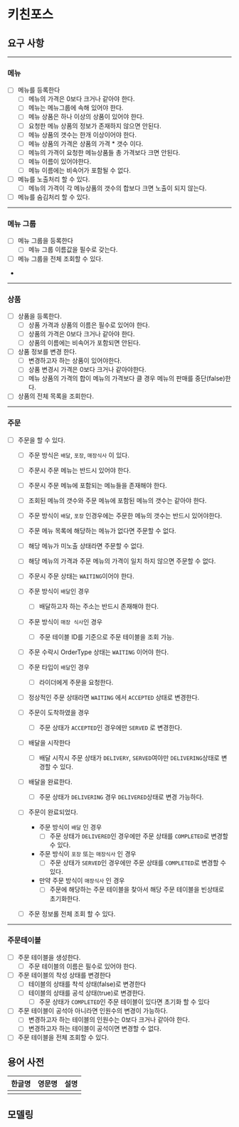 # 키친포스

## 요구 사항

----

### 메뉴

- [ ] 메뉴를 등록한다
    - [ ] 메뉴의 가격은 0보다 크거나 같아야 한다.
    - [ ] 메뉴는 메뉴그룹에 속해 있어야 한다.
    - [ ] 메뉴 상품은 하나 이상의 상품이 있어야 한다.
    - [ ] 요청한 메뉴 상품의 정보가 존재하지 않으면 안된다.
    - [ ] 메뉴 상품의 갯수는 한개 이상이어야 한다.
    - [ ] 메뉴 상품의 가격은 상품의 가격 * 갯수 이다.
    - [ ] 메뉴의 가격이 요청한 메뉴상품들 총 가격보다 크면 안된다.
    - [ ] 메뉴 이름이 있어야한다.
    - [ ] 메뉴 이름에는 비속어가 포함될 수 없다.

- [ ] 메뉴를 노출처리 할 수 있다.
    - [ ]  메뉴의 가격이 각 메뉴상품의 갯수의 합보다 크면 노출이 되지 않는다.
- [ ] 메뉴를 숨김처리 할 수 있다.

----

### 메뉴 그룹

- [ ] 메뉴 그룹을 등록한다
    - [ ] 메뉴 그룹 이름값을 필수로 갖는다.
- [ ] 메뉴 그룹을 전체 조회할 수 있다.
-

----

### 상품

- [ ] 상품을 등록한다.
    - [ ] 상품 가격과 상품의 이름은 필수로 있어야 한다.
    - [ ] 상품의 가격은 0보다 크거나 같아야 한다.
    - [ ] 상품의 이름에는 비속어가 포함되면 안된다.

- [ ] 상품 정보를 변경 한다.
    - [ ] 변경하고자 하는 상품이 있어야한다.
    - [ ] 상품 변경시 가격은 0보다 크거나 같아야한다.
    - [ ] 메뉴 상품의 가격의 합이 메뉴의 가격보다 클 경우 메뉴의 판매를 중단(false)한다.

- [ ] 상품의 전체 목록을 조회한다.

----

### 주문

- [ ] 주문을 할 수 있다.
    - [ ] 주문 방식은 `배달`, `포장`, `매장식사` 이 있다.
    - [ ] 주문시 주문 메뉴는 반드시 있어야 한다.
    - [ ] 주문시 주문 메뉴에 포함되는 메뉴들을 존재해야 한다.
    - [ ] 조회된 메뉴의 갯수와 주문 메뉴에 포함된 메뉴의 갯수는 같아야 한다.
    - [ ] 주문 방식이 `배달`, `포장` 인경우에는 주문한 메뉴의 갯수는 반드시 있어야한다.
    - [ ] 주문 메뉴 목록에 해당하는 메뉴가 없다면 주문할 수 없다.
    - [ ] 해당 메뉴가 미노출 상태라면 주문할 수 없다.
    - [ ] 해당 메뉴의 가격과 주문 메뉴의 가격이 일치 하지 않으면 주문할 수 없다.
    - [ ] 주문시 주문 상태는 `WAITING`이어야 한다.
    - [ ] 주문 방식이 `배달`인 경우
        - [ ] 배달하고자 하는 주소는 반드시 존재해야 한다.
    - [ ] 주문 방식이 `매장 식사`인 경우
        - [ ] 주문 테이블 ID를 기준으로 주문 테이블을 조회 가능.

    - [ ] 주문 수락시 OrderType 상태는 `WAITING` 이어야 한다.
    - [ ] 주문 타입이 `배달`인 경우
        - [ ] 라이더에게 주문을 요청한다.
    - [ ] 정상적인 주문 상태라면 `WAITING` 에서 `ACCEPTED` 상태로 변경한다.

    - [ ] 주문이 도착하였을 경우
        - [ ] 주문 상태가 `ACCEPTED`인 경우에만 `SERVED` 로 변경한다.

    - [ ] 배달을 시작한다
        - [ ] 배달 시작시 주문 상태가 `DELIVERY`, `SERVED`여야만 `DELIVERING`상태로 변경할 수 있다.

    - [ ] 배달을 완료한다.
        - [ ] 주문 상태가 `DELIVERING` 경우 `DELIVERED`상태로 변경 가능하다.

    - [ ] 주문이 완료되었다.
        - 주문 방식이 `배달` 인 경우
            - [ ] 주문 상태가 `DELIVERED`인 경우에만 주문 상태를 `COMPLETED`로 변경할 수 있다.
        - 주문 방식이 `포장` 또는 `매장식사` 인 경우
            - [ ] 주문 상태가 `SERVED`인 경우에만 주문 상태를 `COMPLETED`로 변경할 수 있다.
        - 만약 주문 방식이 `매장식사` 인 경우
            - [ ] 주문에 해당하는 주문 테이블을 찾아서 해당 주문 테이블을 빈상태로 초기화한다.
    - [ ] 주문 정보롤 전체 조회 할 수 있다.

----

### 주문테이블

- [ ] 주문 테이블을 생성한다.
    - [ ] 주문 테이블의 이름은 필수로 있어야 한다.

- [ ] 주문 테이블의 착성 상태를 변경한다
    - [ ] 테이블의 상태를 착석 상태(false)로 변경한다
    - [ ] 테이블의 상태를 공석 상태(true)로 변경한다.
        - [ ] 주문 상태가 `COMPLETED`인 주문 테이블이 있다면 초기화 할 수 있다

- [ ] 주문 테이블이 공석아 아니라면 인원수의 변경이 가능하다.
    - [ ] 변경하고자 하는 테이블의 인원수는 0보다 크거나 같아야 한다.
    - [ ] 변경하고자 하는 테이블이 공석이면 변경할 수 없다.

- [ ] 주문 테이블을 전체 조회할 수 있다.

## 용어 사전

| 한글명 | 영문명 | 설명 |
| --- | --- | --- |
|  |  |  |

## 모델링
